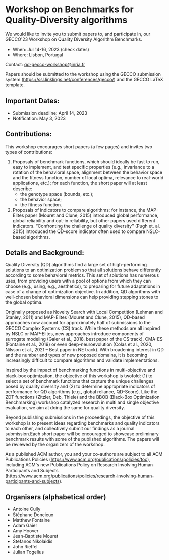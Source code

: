 # Workshop on Benchmarks for Quality-Diversity algorithms
We would like to invite you to submit papers to, and participate in, our GECCO'23 Workshop on Quality Diversity Algorithm Benchmarks.

- When:  Jul 14-16, 2023 (check dates)
- Where: Lisbon, Portugal

Contact: qd-gecco-workshop@inria.fr 

Papers should be submitted to the workshop using the GECCO submission system (https://ssl.linklings.net/conferences/gecco/) and the GECCO LaTeX template.


## Important Dates:
- Submission deadline: April 14, 2023
- Notification: May 3, 2023

## Contributions: 
This workshop encourages short papers (a few pages) and invites two types of contributions:
1) Proposals of benchmark functions, which should ideally be fast to run, easy to implement, and test specific properties (e.g., invariance to a rotation of the behavioral space, alignment between the behavior space and the fitness function, number of local optima, relevance to real-world applications, etc.); for each function, the short paper will at least describe:
	- the genotype space (bounds, etc.);
	- the behavior space;
	- the fitness function.
2) Proposals of indicators to compare algorithms; for instance, the MAP-Elites paper (Mouret and Clune, 2015) introduced global performance, global reliability and opt-in reliability, but other papers used different indicators. “Confronting the challenge of quality diversity’’ (Pugh et. al. 2015) introduced the QD-score indicator often used to compare NSLC-based algorithms.

## Details and Background:



Quality Diversity (QD) algorithms find a large set of high-performing solutions to an optimization problem so that all solutions behave differently according to some behavioral metrics. This set of solutions has numerous uses, from providing users with a pool of options from which they can choose (e.g., using, e.g., aesthetics), to preparing for future adaptations in case of a change of optimization objective. In addition, QD algorithms with well-chosen behavioral dimensions can help providing stepping stones to the global optima. 

Originally proposed as Novelty Search with Local Competition (Lehman and Stanley, 2011) and MAP-Elites (Mouret and Clune, 2015), QD-based approaches now account for approximately half of submissions to the GECCO Complex Systems (CS) track. While these methods are all inspired by NSLC or MAP-Elites, new approaches introduce components of surrogate modeling (Gaier et al., 2018, best paper of the CS track), CMA-ES (Fontaine et al., 2019) or even deep-neuroevolution (Colas et al., 2020, Nilsson et al., 2021 – Best paper in NE track). With broadening interest in QD and the number and types of new proposed domains, it is becoming increasingly difficult to compare algorithms and validate implementations.

Inspired by the impact of benchmarking functions in multi-objective and black-box optimization, the objective of this workshop is twofold: (1)  to select a set of benchmark functions that capture the unique challenges posed by quality diversity and (2) to determine appropriate indicators of performance for QD algorithms (e.g., global reliance, QD-Score). Like the ZDT functions (Zitzler, Deb, Thiele) and the BBOB (Black-Box Optimization Benchmarking) workshop catalyzed research in multi and single objective evaluation, we aim at doing the same for quality diversity. 

Beyond publishing  submissions in the proceedings, the objective of this workshop is to present ideas regarding benchmarks and quality indicators to each other, and collectively submit our findings as a journal submission.Each short paper will be encouraged to showcase preliminary benchmark results with some of the published algorithms. The papers will be reviewed by the organizers of the workshop.


As a published ACM author, you and your co-authors are subject to all ACM Publications Policies (https://www.acm.org/publications/policies/toc), including ACM's new Publications Policy on Research Involving Human Participants and Subjects (https://www.acm.org/publications/policies/research-involving-human-participants-and-subjects).



## Organisers (alphabetical order)
- Antoine Cully
- Stéphane Doncieux
- Matthew Fontaine
- Adam Gaier
- Amy Hoover
- Jean-Baptiste Mouret
- Stefanos Nikolaidis
- John Rieffel
- Julian Togelius
